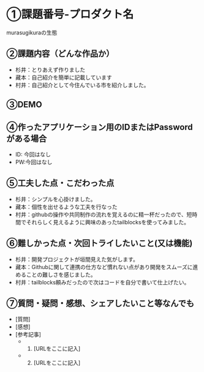 # ①課題番号-プロダクト名

murasugikuraの生態

## ②課題内容（どんな作品か）

- 杉井：とりあえず作りました
- 藏本：自己紹介を簡単に記載しています
- 村井：自己紹介として今住んでいる市を紹介しました。

## ③DEMO


## ④作ったアプリケーション用のIDまたはPasswordがある場合

- ID: 今回はなし
- PW:今回はなし

## ⑤工夫した点・こだわった点

- 杉井：シンプルを心掛けました。
- 藏本：個性を出せるような工夫を行なった
- 村井：githubの操作や共同制作の流れを覚えるのに精一杯だったので、短時間でそれらしく見えるように興味のあったtailblocksを使ってみました。

## ⑥難しかった点・次回トライしたいこと(又は機能)

- 杉井：開発プロジェクトが垣間見えた気がします。
- 藏本：Githubに関して連携の仕方など慣れない点があり開発をスムーズに進めることの難しさを感じました。
- 村井：tailblocks頼みだったので次はコードを自分で書いて仕上げたい。


## ⑦質問・疑問・感想、シェアしたいこと等なんでも

- [質問]
- [感想]
- [参考記事]
  - 1. [URLをここに記入]
  - 2. [URLをここに記入]
